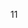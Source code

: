 <!--
 * @Description: 
 * @Author: 张健66
 * @Date: 2021-08-08 21:34:45
 * @LastEditTime: 2021-08-10 22:20:48
 * @LastEditors: 张健66
-->
11